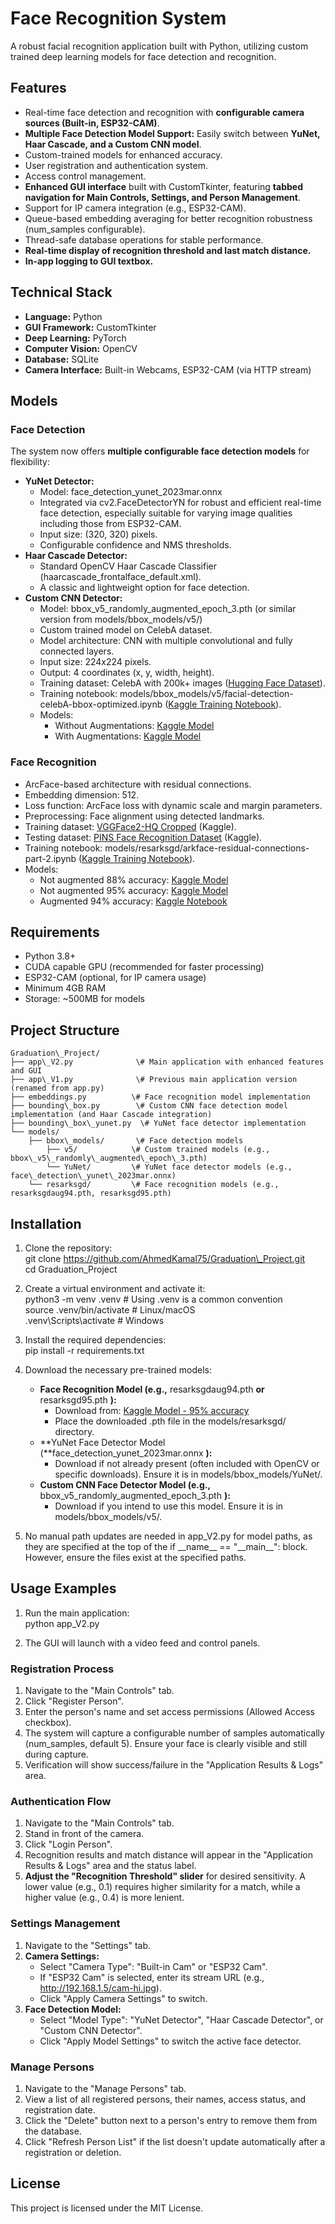 # **Face Recognition System**

A robust facial recognition application built with Python, utilizing custom trained deep learning models for face detection and recognition.

## **Features**

* Real-time face detection and recognition with **configurable camera sources (Built-in, ESP32-CAM)**.  
* **Multiple Face Detection Model Support:** Easily switch between **YuNet, Haar Cascade, and a Custom CNN model**.  
* Custom-trained models for enhanced accuracy.  
* User registration and authentication system.  
* Access control management.  
* **Enhanced GUI interface** built with CustomTkinter, featuring **tabbed navigation for Main Controls, Settings, and Person Management**.  
* Support for IP camera integration (e.g., ESP32-CAM).  
* Queue-based embedding averaging for better recognition robustness (num\_samples configurable).  
* Thread-safe database operations for stable performance.  
* **Real-time display of recognition threshold and last match distance.**  
* **In-app logging to GUI textbox.**

## **Technical Stack**

* **Language:** Python  
* **GUI Framework:** CustomTkinter  
* **Deep Learning:** PyTorch  
* **Computer Vision:** OpenCV  
* **Database:** SQLite  
* **Camera Interface:** Built-in Webcams, ESP32-CAM (via HTTP stream)

## **Models**

### **Face Detection**

The system now offers **multiple configurable face detection models** for flexibility:

* **YuNet Detector:**  
  * Model: face\_detection\_yunet\_2023mar.onnx  
  * Integrated via cv2.FaceDetectorYN for robust and efficient real-time face detection, especially suitable for varying image qualities including those from ESP32-CAM.  
  * Input size: (320, 320\) pixels.  
  * Configurable confidence and NMS thresholds.  
* **Haar Cascade Detector:**  
  * Standard OpenCV Haar Cascade Classifier (haarcascade\_frontalface\_default.xml).  
  * A classic and lightweight option for face detection.  
* **Custom CNN Detector:**  
  * Model: bbox\_v5\_randomly\_augmented\_epoch\_3.pth (or similar version from models/bbox\_models/v5/)  
  * Custom trained model on CelebA dataset.  
  * Model architecture: CNN with multiple convolutional and fully connected layers.  
  * Input size: 224x224 pixels.  
  * Output: 4 coordinates (x, y, width, height).  
  * Training dataset: CelebA with 200k+ images ([Hugging Face Dataset](https://huggingface.co/datasets/hfaus/CelebA_bbox_and_facepoints)).  
  * Training notebook: models/bbox\_models/v5/facial-detection-celebA-bbox-optimized.ipynb ([Kaggle Training Notebook](https://www.kaggle.com/code/ahmedkamal75/facial-detection-celeba-bbox-optimized)).  
  * Models:  
    * Without Augmentations: [Kaggle Model](https://www.kaggle.com/models/ahmedkamal75/bbox_model_v5_epoch_8/)  
    * With Augmentations: [Kaggle Model](https://www.kaggle.com/models/ahmedkamal75/bbox_v5_augmented_epoch_50)

### **Face Recognition**

* ArcFace-based architecture with residual connections.  
* Embedding dimension: 512\.  
* Loss function: ArcFace loss with dynamic scale and margin parameters.  
* Preprocessing: Face alignment using detected landmarks.  
* Training dataset: [VGGFace2-HQ Cropped](https://www.kaggle.com/datasets/zenbot99/vggface2-hq-cropped) (Kaggle).  
* Testing dataset: [PINS Face Recognition Dataset](https://www.kaggle.com/datasets/hereisburak/pins-face-recognition) (Kaggle).  
* Training notebook: models/resarksgd/arkface-residual-connections-part-2.ipynb ([Kaggle Training Notebook](https://www.kaggle.com/code/ahmedkamal75/arkface-residual-connections-part-2)).  
* Models:  
  * Not augmented 88% accuracy: [Kaggle Model](https://www.kaggle.com/models/ahmedkamal75/resarksgd-acc-88/)  
  * Not augmented 95% accuracy: [Kaggle Model](https://www.kaggle.com/models/ahmedkamal75/resarksgd95/)  
  * Augmented 94% accuracy: [Kaggle Notebook](https://www.kaggle.com/code/ahmedkamal75/arkface-residual-connections-part-2/notebook?scriptVersionId=217035765)

## **Requirements**

* Python 3.8+  
* CUDA capable GPU (recommended for faster processing)  
* ESP32-CAM (optional, for IP camera usage)  
* Minimum 4GB RAM  
* Storage: \~500MB for models

## **Project Structure**
```
Graduation\_Project/  
├── app\_V2.py              \# Main application with enhanced features and GUI  
├── app\_V1.py              \# Previous main application version (renamed from app.py)  
├── embeddings.py          \# Face recognition model implementation  
├── bounding\_box.py        \# Custom CNN face detection model implementation (and Haar Cascade integration)  
├── bounding\_box\_yunet.py  \# YuNet face detector implementation  
└── models/  
    ├── bbox\_models/       \# Face detection models  
        ├── v5/            \# Custom trained models (e.g., bbox\_v5\_randomly\_augmented\_epoch\_3.pth)  
        └── YuNet/         \# YuNet face detector models (e.g., face\_detection\_yunet\_2023mar.onnx)  
    └── resarksgd/         \# Face recognition models (e.g., resarksgdaug94.pth, resarksgd95.pth)
```
## **Installation**

1. Clone the repository:  
   git clone https://github.com/AhmedKamal75/Graduation\_Project.git  
   cd Graduation\_Project

2. Create a virtual environment and activate it:  
   python3 \-m venv .venv      \# Using .venv is a common convention  
   source .venv/bin/activate  \# Linux/macOS  
   .venv\\Scripts\\activate     \# Windows

3. Install the required dependencies:  
   pip install \-r requirements.txt

4. Download the necessary pre-trained models:  
   * **Face Recognition Model (e.g.,** resarksgdaug94.pth **or** resarksgd95.pth **):**  
     * Download from: [Kaggle Model \- 95% accuracy](https://www.kaggle.com/models/ahmedkamal75/resarksgd95/)  
     * Place the downloaded .pth file in the models/resarksgd/ directory.  
   * **YuNet Face Detector Model (**face\_detection\_yunet\_2023mar.onnx **):**  
     * Download if not already present (often included with OpenCV or specific downloads). Ensure it is in models/bbox\_models/YuNet/.  
   * **Custom CNN Face Detector Model (e.g.,** bbox\_v5\_randomly\_augmented\_epoch\_3.pth **):**  
     * Download if you intend to use this model. Ensure it is in models/bbox\_models/v5/.  
5. No manual path updates are needed in app\_V2.py for model paths, as they are specified at the top of the if \_\_name\_\_ \== "\_\_main\_\_": block. However, ensure the files exist at the specified paths.

## **Usage Examples**

1. Run the main application:  
   python app\_V2.py

2. The GUI will launch with a video feed and control panels.

### **Registration Process**

1. Navigate to the "Main Controls" tab.  
2. Click "Register Person".  
3. Enter the person's name and set access permissions (Allowed Access checkbox).  
4. The system will capture a configurable number of samples automatically (num\_samples, default 5). Ensure your face is clearly visible and still during capture.  
5. Verification will show success/failure in the "Application Results & Logs" area.

### **Authentication Flow**

1. Navigate to the "Main Controls" tab.  
2. Stand in front of the camera.  
3. Click "Login Person".  
4. Recognition results and match distance will appear in the "Application Results & Logs" area and the status label.  
5. **Adjust the "Recognition Threshold" slider** for desired sensitivity. A lower value (e.g., 0.1) requires higher similarity for a match, while a higher value (e.g., 0.4) is more lenient.

### **Settings Management**

1. Navigate to the "Settings" tab.  
2. **Camera Settings:**  
   * Select "Camera Type": "Built-in Cam" or "ESP32 Cam".  
   * If "ESP32 Cam" is selected, enter its stream URL (e.g., http://192.168.1.5/cam-hi.jpg).  
   * Click "Apply Camera Settings" to switch.  
3. **Face Detection Model:**  
   * Select "Model Type": "YuNet Detector", "Haar Cascade Detector", or "Custom CNN Detector".  
   * Click "Apply Model Settings" to switch the active face detector.

### **Manage Persons**

1. Navigate to the "Manage Persons" tab.  
2. View a list of all registered persons, their names, access status, and registration date.  
3. Click the "Delete" button next to a person's entry to remove them from the database.  
4. Click "Refresh Person List" if the list doesn't update automatically after a registration or deletion.

## **License**

This project is licensed under the MIT License.